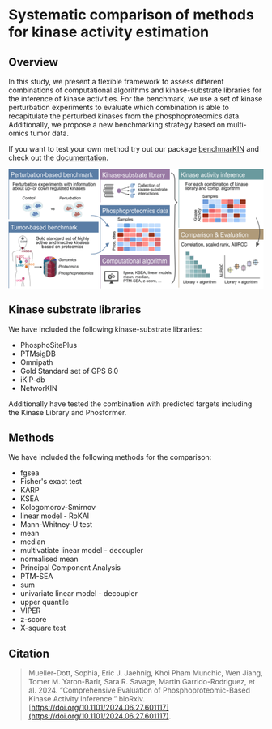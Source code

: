 # Systematic comparison of methods for kinase activity estimation

<!-- badges: start -->
<!-- badges: end -->

## Overview
In this study, we present a flexible framework to assess different combinations of computational algorithms and kinase-substrate libraries 
for the inference of kinase activities. For the benchmark, we use a set of kinase perturbation experiments to evaluate which combination
is able to recapitulate the perturbed kinases from the phosphoproteomics data. Additionally, we propose a new benchmarking strategy based
on multi-omics tumor data.

If you want to test your own method try out our package [benchmarKIN](https://github.com/saezlab/benchmarKIN) and check out the 
[documentation](https://benchmarkin.readthedocs.io/). 

<p align="center" width="100%">
<img src="man/figures/overview.png" align="center" width="650">
</p>

## Kinase substrate libraries
We have included the following kinase-substrate libraries:
- PhosphoSitePlus
- PTMsigDB
- Omnipath
- Gold Standard set of GPS 6.0
- iKiP-db
- NetworKIN

Additionally have tested the combination with predicted targets including the Kinase Library and Phosformer.

## Methods
We have included the following methods for the comparison:
- fgsea
- Fisher's exact test
- KARP
- KSEA
- Kologomorov-Smirnov
- linear model - RoKAI
- Mann-Whitney-U test
- mean
- median
- multivatiate linear model - decoupler
- normalised mean
- Principal Component Analysis
- PTM-SEA
- sum
- univariate linear model - decoupler
- upper quantile
- VIPER
- z-score
- X-square test

## Citation
> Mueller-Dott, Sophia, Eric J. Jaehnig, Khoi Pham Munchic, Wen Jiang, Tomer M. Yaron-Barir, Sara R. Savage, Martin Garrido-Rodriguez, et al. 2024. “Comprehensive Evaluation of Phosphoproteomic-Based Kinase Activity Inference.” bioRxiv. [https://doi.org/10.1101/2024.06.27.601117](https://doi.org/10.1101/2024.06.27.601117).
